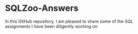 # SQLZoo-Answers
In this GitHub repository, I am pleased to share some of the SQL assignments I have been diligently working on.
